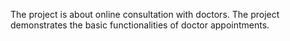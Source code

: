 The project is about online consultation with doctors. The project demonstrates the basic functionalities of doctor appointments.
